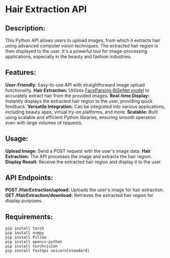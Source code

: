 # Hair Extraction API
## Description:
This Python API allows users to upload images, from which it extracts hair using advanced computer vision techniques. The extracted hair region is then displayed to the user. It's a powerful tool for image-processing applications, especially in the beauty and fashion industries.

## Features:

**User-Friendly:** Easy-to-use API with straightforward image upload functionality.
**Hair Extraction:** Utilizes [FaceParsing-BiSeNet model](https://github.com/GithubRealFan/HairColorChange/commits?author=GithubRealFan) to accurately extract hair from the provided images.
**Real-time Display:** Instantly displays the extracted hair region to the user, providing quick feedback.
**Versatile Integration:** Can be integrated into various applications, including beauty apps, virtual try-on platforms, and more.
**Scalable:** Built using scalable and efficient Python libraries, ensuring smooth operation even with large volumes of requests.

## Usage:

**Upload Image:** Send a POST request with the user's image data.
**Hair Extraction:** The API processes the image and extracts the hair region.
**Display Result:** Receive the extracted hair region and display it to the user.

## API Endpoints:

**POST /HairExtraction/upload:** Uploads the user's image for hair extraction.
**GET /HairExtraction/download:** Retrieves the extracted hair region for display purposes.

## Requirements:
```
pip install torch
pip install numpy
pip install Pillow
pip install opencv-python
pip install torchvision
pip install fastapi uvicorn[standard]
```

